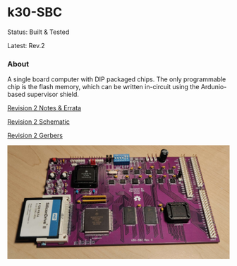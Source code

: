 
k30-SBC
=======

Status: Built & Tested

Latest: Rev.2

### About
A single board computer with DIP packaged chips.  The only programmable chip is the flash memory, which can
be written in-circuit using the Ardunio-based supervisor shield.

[Revision 2 Notes & Errata](revisions/k30-SBC-rev2-errata.txt)

[Revision 2 Schematic](revisions/k30-SBC-rev2.pdf)

[Revision 2 Gerbers](revisions/k30-SBC-rev2.zip)


![alt text](../../images/k30-SBC-rev2/board-top.jpg "k30-SBC board, which is 160mm x 100mm with a purple coloured solder mask and white pin headers, fully populated with all components, and with a CompactFlash card in the slot on the bottom left with a white and blue label that reads WD SiliconDrive II 8 GB PATA")

